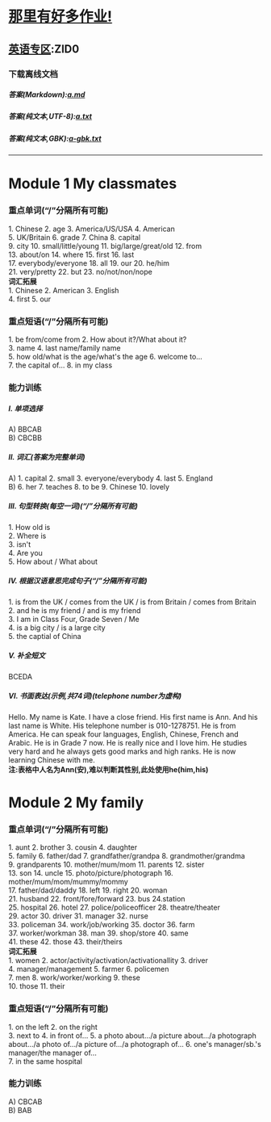 # [那里有好多作业!](https://iamrege.github.io/thereiszuoye)
## [英语专区](https://iamrege.github.io/thereiszuoye/releases/english):ZID0
### 下载离线文档
##### 答案\(Markdown\):[a.md](https://github.com/IAmREGE/thereiszuoye/releases/download/english0/a.md)
##### 答案\(纯文本,UTF-8\):[a.txt](https://github.com/IAmREGE/thereiszuoye/releases/download/english0/a.txt)
##### 答案\(纯文本,GBK\):[a-gbk.txt](https://github.com/IAmREGE/thereiszuoye/releases/download/english0/a-gbk.txt)
-----
# Module 1  My classmates
### 重点单词(“/”分隔所有可能)
1\. Chinese  2. age  3. America/US/USA  4. American  
5\. UK/Britain  6. grade  7. China  8. capital  
9\. city  10. small/little/young  11. big/large/great/old  12. from  
13\. about/on  14. where  15. first  16. last  
17\. everybody/everyone  18. all  19. our  20. he/him  
21\. very/pretty  22. but  23. no/not/non/nope  
**词汇拓展**  
1\. Chinese  2. American  3. English  
4\. first  5. our
### 重点短语(“/”分隔所有可能)
1\. be from/come from  2. How about it?/What about it?  
3\. name  4. last name/family name  
5\. how old/what is the age/what's the age  6. welcome to…  
7\. the capital of…  8. in my class
### 能力训练
##### I. 单项选择
A)  BBCAB  
B)  CBCBB
##### II. 词汇(答案为完整单词)
A)  1. capital  2. small  3. everyone/everybody  4. last  5. England  
B)  6. her  7. teaches  8. to be  9. Chinese  10. lovely
##### III. 句型转换(每空一词)(“/”分隔所有可能)
1\. How old is  
2\. Where is  
3\. isn't  
4\. Are you  
5\. How about / What about
##### IV. 根据汉语意思完成句子(“/”分隔所有可能)
1\. is from the UK / comes from the UK / is from Britain / comes from Britain  
2\. and he is my friend / and is my friend  
3\. I am in Class Four, Grade Seven / Me  
4\. is a big city / is a large city  
5\. the captial of China
##### V. 补全短文
BCEDA
##### VI. 书面表达(示例,共74词)(telephone number为虚构)
Hello. My name is Kate. I have a close friend. His first name is Ann. And his
last name is White. His telephone number is 010-1278751. He is from America. He
can speak four languages, English, Chinese, French and Arabic. He is in Grade 7
now. He is really nice and I love him. He studies very hard and he always gets
good marks and high ranks. He is now learning Chinese with me.  
**注:表格中人名为Ann(安),难以判断其性别,此处使用he(him,his)**
# Module 2  My family
### 重点单词(“/”分隔所有可能)
1\. aunt  2. brother  3. cousin  4. daughter  
5\. family  6. father/dad  7. grandfather/grandpa  8. grandmother/grandma  
9\. grandparents  10. mother/mum/mom  11. parents  12. sister  
13\. son  14. uncle  15. photo/picture/photograph  16. mother/mum/mom/mummy/mommy  
17\. father/dad/daddy  18. left  19. right  20. woman  
21\. husband  22. front/fore/forward  23. bus  24.station  
25\. hospital  26. hotel  27. police/policeofficer  28. theatre/theater  
29\. actor  30. driver  31. manager  32. nurse  
33\. policeman  34. work/job/working  35. doctor  36. farm  
37\. worker/workman  38. man  39. shop/store  40. same  
41\. these  42. those  43. their/theirs  
**词汇拓展**  
1\. women  2. actor/activity/activation/activationallity  3. driver  
4\. manager/management  5. farmer  6. policemen  
7\. men  8. work/worker/working  9. these  
10\. those  11. their
### 重点短语(“/”分隔所有可能)
1\. on the left  2. on the right  
3\. next to  4. in front of…
5\. a photo about…/a picture about…/a photograph about…/a photo of…/a picture of…/a photograph of…  6. one's manager/sb.'s manager/the manager of…  
7\. in the same hospital
### 能力训练
A)  CBCAB  
B)  BAB
